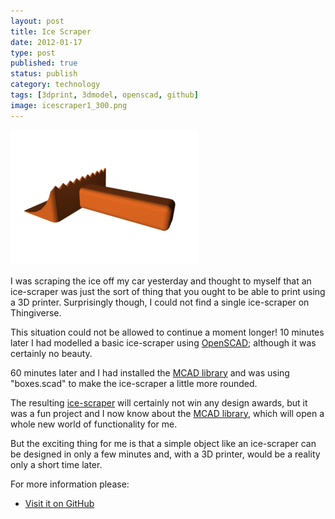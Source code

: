 ```yaml
--- 
layout: post 
title: Ice Scraper
date: 2012-01-17
type: post 
published: true 
status: publish
category: technology
tags: [3dprint, 3dmodel, openscad, github]
image: icescraper1_300.png
---
```


<a href="/assets/icescraper1.png"><img src="/assets/icescraper1_300.png" class="image-right" alt="Ice-scraper"></a>

I was scraping the ice off my car yesterday and thought to myself that
an ice-scraper was just the sort of thing that you ought to be able to
print using a 3D printer. Surprisingly though, I could not find a single
ice-scraper on Thingiverse.

<!--more-->

This situation could not be allowed to continue a moment longer! 10
minutes later I had modelled a basic ice-scraper using
[OpenSCAD](http://www.openscad.org/ "OpenSCAD"); although it was
certainly no beauty.

60 minutes later and I had installed the 
[MCAD library](https://github.com/elmom/MCAD "MCAD Library") and was using
"boxes.scad" to make the ice-scraper a little more rounded.

The resulting
[ice-scraper][icescraper]
will certainly not win any design awards, but it was a fun project and I
now know about the 
[MCAD library](https://github.com/elmom/MCAD "MCAD Library"), which will open
a whole new world of functionality for me.

But the exciting thing for me is that a simple object like an
ice-scraper can be designed in only a few minutes and, with a 3D
printer, would be a reality only a short time later.

For more information please:

   * [Visit it on GitHub][icescraper]

[icescraper]: https://github.com/chrisjrob/icescraper
